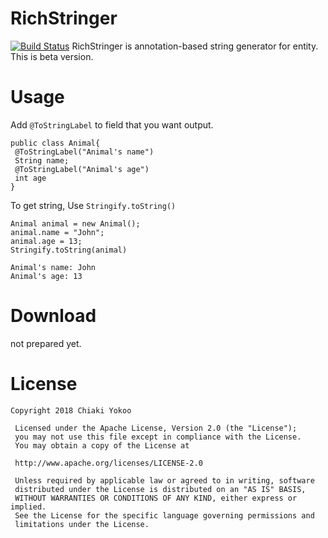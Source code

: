 # RichStringer
[![Build Status](https://travis-ci.org/chiiia12/RichStringify.svg?branch=master)](https://travis-ci.org/chiiia12/RichStringify)
RichStringer is annotation-based string generator for entity.
This is beta version.

# Usage 
Add `@ToStringLabel` to field that you want output.

```
public class Animal{
 @ToStringLabel("Animal's name")
 String name;
 @ToStringLabel("Animal's age")
 int age
}
```

To get string, Use `Stringify.toString()`
```
Animal animal = new Animal();
animal.name = "John";
animal.age = 13;
Stringify.toString(animal)
```
```ouput
Animal's name: John
Animal's age: 13
```

# Download
not prepared yet.

# License
```
Copyright 2018 Chiaki Yokoo 

 Licensed under the Apache License, Version 2.0 (the "License");
 you may not use this file except in compliance with the License.
 You may obtain a copy of the License at

 http://www.apache.org/licenses/LICENSE-2.0

 Unless required by applicable law or agreed to in writing, software
 distributed under the License is distributed on an "AS IS" BASIS,
 WITHOUT WARRANTIES OR CONDITIONS OF ANY KIND, either express or implied.
 See the License for the specific language governing permissions and
 limitations under the License.
```


